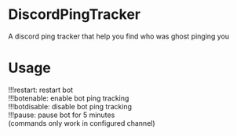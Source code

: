 # DiscordPingTracker
A discord ping tracker that help you find who was ghost pinging you
# Usage
!!!restart: restart bot<br>
!!!botenable: enable bot ping tracking<br>
!!!botdisable: disable bot ping tracking<br>
!!!pause: pause bot for 5 minutes<br>
(commands only work in configured channel)
